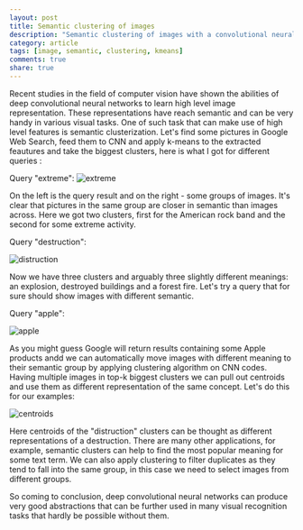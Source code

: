 ```yaml
---
layout: post
title: Semantic clustering of images
description: "Semantic clustering of images with a convolutional neural network"
category: article
tags: [image, semantic, clustering, kmeans]
comments: true
share: true
---
```

Recent studies in the field of computer vision have shown the abilities of deep convolutional neural networks to learn high level image representation. These representations have reach semantic and can be very handy in various visual tasks. One of such task that can make use of high level features is semantic clusterization. Let's find some pictures in Google Web Search, feed them to CNN and apply k-means to the extracted feautures and take the biggest clusters, here is what I got for different queries :

Query "extreme":
![extreme](../../images/semantic/extreme_grid.png)

On the left is the query result and on the right - some groups of images. It's clear that pictures in the same group are closer in semantic than images across. Here we got two clusters, first for the American rock band and the second for some extreme activity. 

Query "destruction":

![distruction](../../images/semantic/distruction_grid.png)

Now we have three clusters and arguably three slightly different meanings: an explosion, destroyed buildings and a forest fire. Let's try a query that for sure should show images with different semantic.

Query "apple":

![apple](../../images/semantic/apple_grid.png)

As you might guess Google will return results containing some Apple products andd we can automatically move images with different meaning to their semantic group by applying clustering algorithm on CNN codes. Having multiple images in top-k biggest clusters we can pull out centroids and use them as different representation of the same concept. Let's do this for our examples:

![centroids](../../images/semantic/centroids.png)

Here centroids of the "distruction" clusters can be thought as different representations of a destruction. There are many other applications, for example, semantic clusters can help to find the most popular meaning for some text term. We can also apply clustering to filter duplicates as they tend to fall into the same group, in this case we need to select images from different groups. 

So coming to conclusion, deep convolutional neural networks can produce very good abstractions that can be further used in many visual recognition tasks that hardly be possible without them.  

